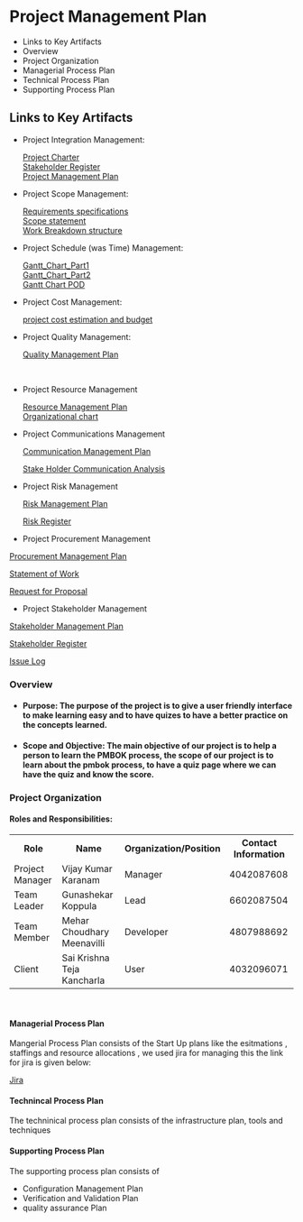 # Project Management Plan

*  Links to Key Artifacts
*  Overview
*  Project Organization
*  Managerial Process Plan
*  Technical Process Plan
*  Supporting Process Plan

## Links to Key Artifacts

* Project Integration Management:

  [Project Charter](https://github.com/KaranamVijayKumar/projectmanagement/blob/master/project-integration-management/project-charter.md)
  <br>
  [Stakeholder Register](https://github.com/KaranamVijayKumar/projectmanagement/blob/master/docs/Stakeholder_register.md)
  <br>
  [Project Management Plan](https://github.com/KaranamVijayKumar/projectmanagement/blob/master/project-integration-management/pmp.md)

* Project Scope Management:

  [Requirements specifications](https://github.com/KaranamVijayKumar/projectmanagement/blob/master/project-scope-management/requirement-specifications.md)
  <br>
  [Scope statement](https://github.com/KaranamVijayKumar/projectmanagement/blob/master/project-scope-management/scope-statement.md)
  <br>
  [Work Breakdown structure](https://github.com/KaranamVijayKumar/projectmanagement/blob/master/project-scope-management/WBS%20Tree%20Structure)
  
* Project Schedule (was Time) Management:

  [Gantt_Chart_Part1](https://github.com/KaranamVijayKumar/projectmanagement/blob/master/project-schedule-management/Gantt_Chart_01.PNG)
  <br>
  [Gantt_Chart_Part2](https://github.com/KaranamVijayKumar/projectmanagement/blob/master/project-schedule-management/Gantt_Chart_02.PNG)
  <br>
  [Gantt Chart POD](https://github.com/KaranamVijayKumar/projectmanagement/blob/master/project-schedule-management/Learning%20Made%20Easy.pod)

* Project Cost Management:

  [project cost estimation and budget](https://docs.google.com/spreadsheets/d/1QCorTFFWIbQ6laoLgMSgOSUC70jZ-G5k3fI5TECkFsg/edit#gid=0)
  
* Project Quality Management:

  [Quality Management Plan](https://github.com/KaranamVijayKumar/projectmanagement/blob/master/project-quality-management/quality-management-plan.md)
<br>

* Project Resource Management

  [Resource  Management  Plan](https://github.com/KaranamVijayKumar/projectmanagement/blob/master/project-resource-management/resource-management-plan.md)
  <br>
  [Organizational chart](https://github.com/KaranamVijayKumar/projectmanagement/blob/master/project-resource-management/project-organizational-charts.md)

* Project Communications Management

  [Communication  Management Plan](https://github.com/KaranamVijayKumar/projectmanagement/blob/master/project-communications-management/communication-management-plan.md)
  <br>

  [Stake Holder Communication Analysis](https://github.com/KaranamVijayKumar/projectmanagement/blob/master/project-communications-management/stake-holder-communication-analysis.md)

* Project Risk Management

  [Risk Management Plan](https://github.com/KaranamVijayKumar/projectmanagement/blob/master/project-risk-management/risk-management-plan.md)
  <br>

  [Risk Register](https://github.com/KaranamVijayKumar/projectmanagement/blob/master/project-risk-management/risk-register.md)
  
 * Project Procurement Management
 
 [Procurement Management Plan](https://github.com/KaranamVijayKumar/projectmanagement/blob/master/project-procurement-management/procurement-management-plan.md)
 <br>

 [Statement of Work](https://github.com/KaranamVijayKumar/projectmanagement/blob/master/project-procurement-management/statement-of-work.md)

 [Request for Proposal](https://github.com/KaranamVijayKumar/projectmanagement/blob/master/project-procurement-management/request-for-proposal.md)

  * Project Stakeholder Management
  
  [Stakeholder Management Plan](https://github.com/KaranamVijayKumar/projectmanagement/blob/master/project-stakeholder-management/stakeholder-management-plan.md)

  [Stakeholder Register](https://github.com/KaranamVijayKumar/projectmanagement/blob/master/docs/Stakeholder_register.md)

  [Issue Log](https://github.com/KaranamVijayKumar/projectmanagement/blob/master/project-stakeholder-management/issue-log.md)
  

### Overview

* #### Purpose: The purpose of the project is to give a user friendly interface to make learning easy and to have quizes to have a better practice on the concepts learned.

* #### Scope and Objective: The main objective of our project is to help a person to learn the PMBOK process, the scope of our project is to learn about the pmbok process, to have a quiz page where we can have the quiz and know the score.
 
 ### Project Organization
 
 #### Roles and Responsibilities:

<table>
  <tr>
    <th>Role</th>
    <th>Name</th>
    <th>Organization/Position</th>
    <th>Contact Information</th>
  </tr>
  <tr>
    <td>Project Manager</td>
    <td>Vijay Kumar Karanam</td>
    <td>Manager</td>
    <td>4042087608</td>
  </tr>
  <tr>
    <td>Team Leader</td>
    <td>Gunashekar Koppula</td>
    <td>Lead</td>
    <td>6602087504</td>
  </tr>
  <tr>
    <td>Team Member</td>
    <td>Mehar Choudhary Meenavilli</td>
    <td>Developer</td>
    <td>4807988692</td>
  </tr>
  <tr>
    <td>Client</td>
    <td>Sai Krishna Teja Kancharla</td>
    <td>User</td>
    <td>4032096071</td>
  </tr>
</table>
<br>

#### Managerial Process Plan

Mangerial Process Plan consists of the Start Up plans like the esitmations , staffings and resource allocations , we used jira for managing this the link for jira is given below:

[Jira](http://198.209.246.206:8080/secure/RapidBoard.jspa?rapidView=23&projectKey=LME&view=planning.nodetail "Jira Link")

#### Technincal Process Plan

The techninical process plan consists of the infrastructure plan, tools and techniques

#### Supporting Process Plan

The supporting process plan consists of

* Configuration Management Plan
* Verification and Validation Plan
* quality assurance Plan

 
 
